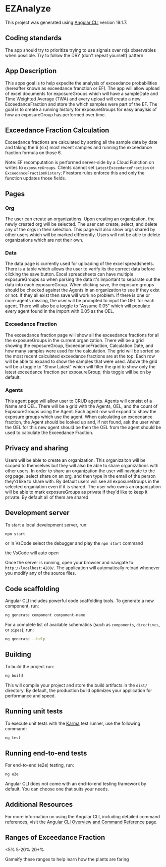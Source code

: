# EZAnalyze

This project was generated using [Angular CLI](https://github.com/angular/angular-cli) version 19.1.7.

## Coding standards

The app should try to prioritize trying to use signals over rxjs observables when possible. Try to follow the DRY (don't repeat yourself) pattern. 

## App Description

This apps goal is to help expedite the analysis of exceedance probabilities (hereafter known as exceedance franction or EF). The app will allow upload of excel documents for exposureGroups which will have a sampleDate and Time Weighted Average (TWA) and every upload will create a new ExceedanceFraction and store the which samples were part of the EF. The goal is to create a running history for exposureGroups for easy anaylsis of how an exposureGroup has performed over time.

## Exceedance Fraction Calculation

Exceedance fractions are calculated by sorting all the sample data by date and taking the 6 (six) most recent samples and running the exceedance fraction formula on those 6.

Note: EF recomputation is performed server-side by a Cloud Function on writes to `exposureGroups`. Clients cannot set `LatestExceedanceFraction` or `ExceedanceFractionHistory`; Firestore rules enforce this and only the function updates those fields.

## Pages

### Org

The user can create an organizations. Upon creating an organization, the newly created org will be selected. The user can create, select, and delete any of the orgs in their selection. This page will also show orgs shared by other users which will be marked differently. Users will not be able to delete organizations which are not their own.

### Data

The data page is currently used for uploading of the excel spreadsheets. There is a table which allows the user to verify its the correct data before clicking the save button. Excel spreadsheets can have multiple exposureGroups so when parsing the data it's important to separate out the data into each exposureGroup. When clicking save, the exposure groups should be checked against the Agents in an organization to see if they exist or not. If they all exist then save will work no problem. If there is one or more agents missing, the user will be prompted to input the OEL for each agent. There will also be a toggle to "Assume 0.05" which will populate every agent found in the import with 0.05 as the OEL.

### Exceedance Fraction

The exceedance fraction page will show all the exceedance fractions for all the exposureGroups in the current organization. There will be a grid showing the exposureGroup, ExceedanceFraction, Calculation Date, and how many samples were used for the calculation. The grid will be sorted so the most recent calculated exceedance fractions are at the top. Each row will be able to expand to show the samples that were used. Above the grid will be a toggle to "Show Latest" which will filter the grid to show only the latest exceedance fraction per exposureGroup; this toggle will be on by default.

### Agents

This agent page will allow user to CRUD agents. Agents will consist of a Name and OEL. There will be a grid with the Agents, OEL, and the count of ExpsoureGroups using the Agent. Each agent row will expand to show the exposure groups which use the agent. When calculating an exceedance fraction, the Agent should be looked up and, if not found, ask the user what the OEL for this new agent should be then the OEL from the agent should be used to calculate the Exceedance Fraction.

## Privacy and sharing

Users will be able to create an organization. This organizaiton will be scoped to themselves but they will also be able to share organizations with other users. In order to share an organization the user will navigate to the org page, select share on an org, and then type in the email of the person they'd like to share with. By default users will see all exposureGroups in the selected organiation even if it is shared. The user who owns an organization will be able to mark exposureGroups as private if they'd like to keep it private. By default all of them are shared.

## Development server

To start a local development server, run:

```bash
npm start
```

or in VsCode select the debugger and play the `npm start` command

the VsCode will auto open 

Once the server is running, open your browser and navigate to `http://localhost:4200/`. The application will automatically reload whenever you modify any of the source files.

## Code scaffolding

Angular CLI includes powerful code scaffolding tools. To generate a new component, run:

```bash
ng generate component component-name
```

For a complete list of available schematics (such as `components`, `directives`, or `pipes`), run:

```bash
ng generate --help
```

## Building

To build the project run:

```bash
ng build
```

This will compile your project and store the build artifacts in the `dist/` directory. By default, the production build optimizes your application for performance and speed.

## Running unit tests

To execute unit tests with the [Karma](https://karma-runner.github.io) test runner, use the following command:

```bash
ng test
```

## Running end-to-end tests

For end-to-end (e2e) testing, run:

```bash
ng e2e
```

Angular CLI does not come with an end-to-end testing framework by default. You can choose one that suits your needs.

## Additional Resources

For more information on using the Angular CLI, including detailed command references, visit the [Angular CLI Overview and Command Reference](https://angular.dev/tools/cli) page.







## Ranges of Exceedance Fraction
<5%
5-20%
20+%

Gameify these ranges to help learn how the plants are faring